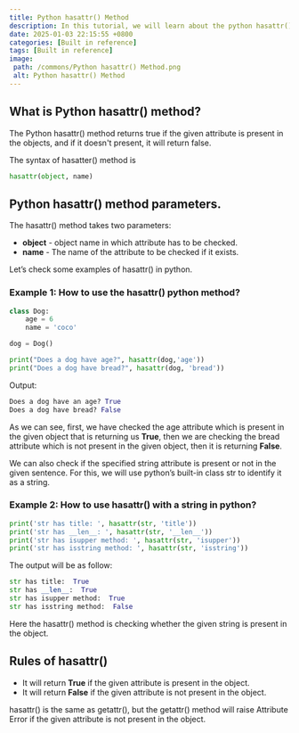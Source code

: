 ```yaml
---
title: Python hasattr() Method
description: In this tutorial, we will learn about the python hasattr() method and its uses with examples.
date: 2025-01-03 22:15:55 +0800
categories: [Built in reference]
tags: [Built in reference]
image:
 path: /commons/Python hasattr() Method.png
 alt: Python hasattr() Method
---
```


## What is Python hasattr() method? 

The Python hasattr() method returns true if the given attribute is present in the objects, and if it doesn't present, it will return false.

The syntax of hasatter() method is

```python
hasattr(object, name)

```

## Python hasattr() method parameters.

The hasattr() method takes two parameters:

* **object** \- object name in which attribute has to be checked.   
* **name** \- The name of the attribute to be checked if it exists.

Let’s check some examples of hasattr() in python.

### Example 1: How to use the hasattr() python method?

```python
class Dog:
    age = 6
    name = 'coco'

dog = Dog()

print("Does a dog have age?", hasattr(dog,'age'))
print("Does a dog have bread?", hasattr(dog, 'bread'))

```

Output:

```python
Does a dog have an age? True
Does a dog have bread? False

```

As we can see, first, we have checked the age attribute which is present in the given object that is returning us **True**, then we are checking the bread attribute which is not present in the given object, then it is returning **False**. 

We can also check if the specified string attribute is present or not in the given sentence. For this, we will use python’s built-in class str to identify it as a string.

### Example 2: How to use hasattr() with a string in python?

```python
print('str has title: ', hasattr(str, 'title'))
print('str has __len__: ', hasattr(str, '__len__'))
print('str has isupper method: ', hasattr(str, 'isupper'))
print('str has isstring method: ', hasattr(str, 'isstring'))

```

The output will be as follow:

```python
str has title:  True
str has __len__:  True
str has isupper method:  True
str has isstring method:  False

```

Here the hasattr() method is checking whether the given string is present in the object.

## Rules of hasattr()

* It will return **True** if the given attribute is present in the object.  
* It will return **False** if the given attribute is not present in the object.

hasattr() is the same as getattr(), but the getattr() method will raise Attribute Error if the given attribute is not present in the object.
